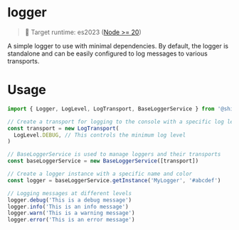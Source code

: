 # logger

> 🎯 Target runtime: es2023 ([Node >= 20](https://node.green/#ES2023))

A simple logger to use with minimal dependencies. 
By default, the logger is standalone and can be easily configured to log 
messages to various transports.

# Usage

````typescript
import { Logger, LogLevel, LogTransport, BaseLoggerService } from '@shiftcode/logger'

// Create a transport for logging to the console with a specific log level
const transport = new LogTransport(
  LogLevel.DEBUG, // This controls the minimum log level
)

// BaseLoggerService is used to manage loggers and their transports
const baseLoggerService = new BaseLoggerService([transport])

// Create a logger instance with a specific name and color
const logger = baseLoggerService.getInstance('MyLogger', '#abcdef')

// Logging messages at different levels
logger.debug('This is a debug message')
logger.info('This is an info message')
logger.warn('This is a warning message')
logger.error('This is an error message')
````